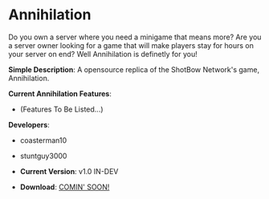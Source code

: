 # Annihilation

Do you own a server where you need a minigame that means more? Are you a server owner looking for a game that will make players stay for hours on your server on end? Well Annihilation is definetly for you!

 **Simple Description**: A opensource replica of the ShotBow Network's game, Annihilation. 

 **Current Annihilation Features**:
 *  (Features To Be Listed...)

 **Developers**:
 * coasterman10
 * stuntguy3000


* **Current Version**: v1.0 IN-DEV
* **Download**: [COMIN' SOON!]()
